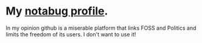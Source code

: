 # My [notabug profile](https://notabug.org/unixer).
In my opinion github is a miserable platform that links FOSS and Politics and limits the freedom of its users. I don't want to use it!
